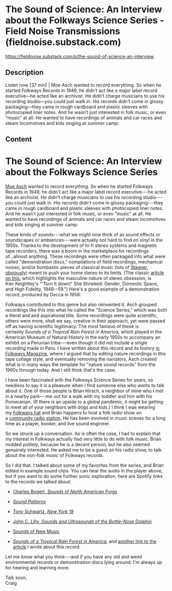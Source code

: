 # The Sound of Science: An Interview about the Folkways Science Series - Field Noise Transmissions (fieldnoise.substack.com)

<https://fieldnoise.substack.com/p/the-sound-of-science-an-interview>

## Description

Listen now (37 min) | Moe Asch wanted to record everything. So when he started Folkways Records in 1949, he didn’t act like a major label record executive—he acted like an archivist. He didn’t charge musicians to use his recording studio—you could just walk in. His records didn’t come in glossy packaging—they came in rough cardboard and plastic sleeves with photocopied liner notes. And he wasn’t just interested in folk music, or even “music” at all. He wanted to have recordings of animals and car races and steam locomotives and kids singing at summer camp:

## Content

The Sound of Science: An Interview about the Folkways Science Series
====================================================================

[Moe Asch](https://en.wikipedia.org/wiki/Moses_Asch) wanted to record everything. So when he started Folkways Records in 1949, he didn't act like a major label record executive---he acted like an archivist. He didn't charge musicians to use his recording studio---you could just walk in. His records didn't come in glossy packaging---they came in rough cardboard and plastic sleeves with photocopied liner notes. And he wasn't just interested in folk music, or even "music" at all. He wanted to have recordings of animals and car races and steam locomotives and kids singing at summer camp:

These kinds of sounds---what we might now think of as sound effects or soundscapes or ambiences---were actually not hard to find on vinyl in the 1950s. Thanks to the development of hi-fi stereo systems and magnetic tape recorders, there was a boom in the marketplace for recordings of...almost anything. These recordings were often packaged into what were called "demonstration discs," compilations of field recordings, mechanical noises, and/or bombastic pieces of classical music (lots of [Wagner, obviously](https://www.youtube.com/watch?v=Xtv5g-H22VU)) meant to push your home stereo to its limits. (The classic [article on this](https://www.jstor.org/stable/931216), which highlights the masculine nature of stereo obsession, is Kier Keightley's "'Turn It down!' She Shrieked: Gender, Domestic Space, and High Fidelity, 1948--59.") Here's a good example of a demonstration record, produced by Decca in 1958:

Folkways contributed to this genre but also reinvented it. Asch grouped recordings like this into what he called the "Science Series," which was both a literal and and aspirational title. Some recordings were quite scientific, others were more, shall we say, creative in their approach, yet were passed off as having scientific legitimacy. The most famous of these is certainly *Sounds of a Tropical Rain Forest in America,* which played in the American Museum of Natural History in the early 1950s to accompany an exhibit on a Peruvian tribe---even though it did not include a single recording made in Peru. I have written about this record and its history [in Folkways Magazine](https://folkways.si.edu/magazine-fall-winter-2012-when-rains-pours-sounds-tropical-rain-forest-america-birth-science-series/nature-world/music/article/smithsonian), where I argued that by editing nature recordings in this tape collage style, and eventually removing the narrators, Asch created what is in many ways the template for "nature sound records" from the 1960s through today. And I still think that's the case.

I have been fascinated with the Folkways Science Series for years, so needless to say it is a pleasure when I find someone else who wants to talk about it. One of those people is Brian Hirsch, a neighbor of mine who I met in a nearby park---me out for a walk with my toddler and him with his Pomeranian. (If there is an upside to a global pandemic, it might be getting to meet all of your neighbors with dogs and kids.) I think I was wearing my [Folkways hat](https://folkways.si.edu/folkways-trucker-hat) and Brian happens to host a folk radio show on a [community radio station](https://www.wortfm.org/). He has been involved in music scenes for a long time as a player, booker, and live sound engineer.

So we struck up a conversation. As is often the case, I had to explain that my interest in Folkways actually had very little to do with folk music. Brian nodded politely, because he is a decent person, but he also seemed genuinely interested. He asked me to be a guest on his radio show, to talk about the non-folk music of Folkways records.

So I did that. I talked about some of my favorites from the series, and Brian edited in example sound clips. You can hear the audio in the player above, but if you want to do some further sonic exploration, here are Spotify links to the records we talked about:

-   [Charles Bogert, ](https://open.spotify.com/album/5tM75Ja4m0O1k6aeWPRwvp?si=otZVU-ivTQ-64S6KxWb0jw)*[Sounds of North American Frogs](https://open.spotify.com/album/5tM75Ja4m0O1k6aeWPRwvp?si=otZVU-ivTQ-64S6KxWb0jw)*

-   *[Sound Patterns](https://open.spotify.com/album/2rFrg7HhrDESvQYDQwhuly?si=MY9J1F_kQRi80GZsYfG8Uw)*

-   [Tony Schwartz, ](https://open.spotify.com/album/4fv4KVrztlveGVlYhLguuw?si=UoDDIKKSR_i4lm2aNUs60A)*[New York 19](https://open.spotify.com/album/4fv4KVrztlveGVlYhLguuw?si=UoDDIKKSR_i4lm2aNUs60A)*

-   [John C. Lilly, ](https://open.spotify.com/album/5HVOhTLWrN19w4cWbHvlPV?si=NFZPQGBTST2iBJE69A8Vrg)*[Sounds and Ultrasounds of the Bottle-Nose Dolphin](https://open.spotify.com/album/5HVOhTLWrN19w4cWbHvlPV?si=NFZPQGBTST2iBJE69A8Vrg)*

-   [Sounds of New Music](https://open.spotify.com/album/6aEhUZsedB7bwUZw0lxPfs?si=ixTSCr7SR1W24tzCbprrwQ)

-   *[Sounds of a Tropical Rain Forest in America](https://open.spotify.com/album/7He5iaq6gpKKyoGwma4dy1?si=9lxRMZGQQVqLZ4vXWU15Rg)*, and [another link to the article](https://folkways.si.edu/magazine-fall-winter-2012-when-rains-pours-sounds-tropical-rain-forest-america-birth-science-series/nature-world/music/article/smithsonian) I wrote about this record.

Let me know what you think---and if you have any old and weird environmental records or demonstration discs lying around. I'm always up for hearing and learning more.

Talk soon,\
Craig
